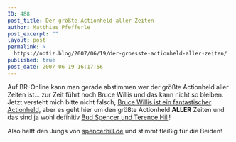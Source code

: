 ```yaml
---
ID: 488
post_title: Der größte Actionheld aller Zeiten
author: Matthias Pfefferle
post_excerpt: ""
layout: post
permalink: >
  https://notiz.blog/2007/06/19/der-groesste-actionheld-aller-zeiten/
published: true
post_date: 2007-06-19 16:17:56
---
```

<!-- wp:paragraph -->
<p>Auf BR-Online kann man gerade abstimmen wer der größte Actionheld aller Zeiten ist... zur Zeit führt noch Bruce Willis und das kann nicht so bleiben. Jetzt versteht mich bitte nicht falsch, <a href="http://en.wikipedia.org/wiki/Die_Hard">Bruce Willis ist ein fantastischer Actionheld</a>, aber es geht hier um den größte Actionheld <strong>ALLER</strong> Zeiten und das sind ja wohl definitiv <a href="http://www.br-online.de/bayern3/boulevard/artikel/070618-helden/index.xml">Bud Spencer und Terence Hill</a>!</p>
<!-- /wp:paragraph -->

<!-- wp:paragraph -->
<p>Also helft den Jungs von <a href="http://www.budspencer.de/news/index.php?id=393">spencerhill.de</a> und stimmt fleißig für die Beiden!</p>
<!-- /wp:paragraph -->